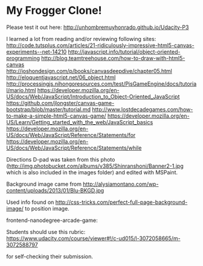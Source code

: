 My Frogger Clone!
=================
Please test it out here:
http://unhombremuyhonrado.github.io/Udacity-P3

I learned a lot from reading and/or reviewing following sites: 
http://code.tutsplus.com/articles/21-ridiculously-impressive-html5-canvas-experiments--net-14210 
http://javascript.info/tutorial/object-oriented-programming 
http://blog.teamtreehouse.com/how-to-draw-with-html5-canvas	 
http://joshondesign.com/p/books/canvasdeepdive/chapter05.html
http://eloquentjavascript.net/06_object.html
http://processingjs.nihongoresources.com/test/PjsGameEngine/docs/tutorial/mario.html
https://developer.mozilla.org/en-US/docs/Web/JavaScript/Introduction_to_Object-Oriented_JavaScript
https://github.com/jlongster/canvas-game-bootstrap/blob/master/tutorial.md
http://www.lostdecadegames.com/how-to-make-a-simple-html5-canvas-game/
https://developer.mozilla.org/en-US/Learn/Getting_started_with_the_web/JavaScript_basics
https://developer.mozilla.org/en-US/docs/Web/JavaScript/Reference/Statements/for
https://developer.mozilla.org/en-US/docs/Web/JavaScript/Reference/Statements/while

Directions D-pad was taken from this photo (http://img.photobucket.com/albums/v385/Shinranshoni/Banner2-1.jpg which is also included in the images folder) and edited with MSPaint. 

Background image came from http://alysiamontano.com/wp-content/uploads/2013/01/Blu-BKGD.jpg 

Used info found on http://css-tricks.com/perfect-full-page-background-image/ to position image.  


frontend-nanodegree-arcade-game:

Students should use this rubric: https://www.udacity.com/course/viewer#!/c-ud015/l-3072058665/m-3072588797

for self-checking their submission.
